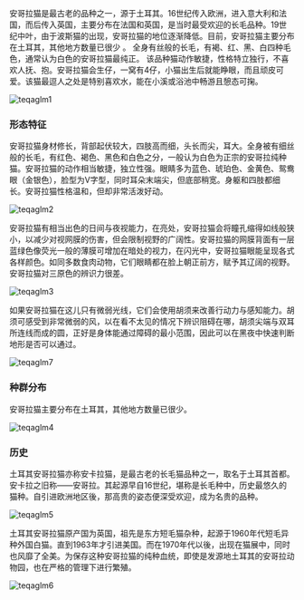 安哥拉猫是最古老的品种之一，源于土耳其。16世纪传入欧洲，进入意大利和法国，而后传入英国，主要分布在法国和英国，是当时最受欢迎的长毛品种。19世纪中叶，由于波斯猫的出现，安哥拉猫的地位逐渐降低。目前，安哥拉猫主要分布在土耳其，其他地方数量已很少 。 全身有丝般的长毛，有褐、红、黑、白四种毛色，通常认为白色的安哥拉猫最纯正。 该品种猫动作敏捷，性格特立独行，不喜欢人抚、抱。安哥拉猫会生仔，一窝有4仔，小猫出生后就能睁眼，而且顽皮可爱。该猫最逗人之处是特别喜欢水，能在小溪或浴池中畅游且憩态可掬。

<img src="https://cdn.jsdelivr.net/gh/six3git/six3git.github.com/images/teqaglm1.jpg" alt="teqaglm1" style="zoom:100%;" />

### 形态特征



安哥拉猫身材修长，背部起伏较大，四肢高而细，头长而尖，耳大。全身被有细丝般的长毛，有红色、褐色、黑色和白色之分，一般认为白色为正宗的安哥拉纯种猫。安哥拉猫的动作相当敏捷，独立性强。眼睛多为蓝色、琥珀色、金黄色、鸳鸯眼（金银色），脸型为V字型，同时耳朵末端尖，但底部稍宽。身躯和四肢都细长。安哥拉猫性格温和，但却非常活泼好动。

<img src="https://cdn.jsdelivr.net/gh/six3git/six3git.github.com/images/teqaglm2.jpg" alt="teqaglm2" style="zoom:100%;" />

安哥拉猫有相当出色的日间与夜视能力，在亮处，安哥拉猫会将瞳孔缩得如线般狭小，以减少对视网膜的伤害，但会限制视野的广阔性。安哥拉猫的网膜背面有一层蓝绿色像荧光一般的薄膜可增加在暗处的视力，在闪光中，安哥拉猫眼能呈现各式各样颜色。如同多数食肉动物，它们眼睛都在脸上朝正前方，赋予其辽阔的视野。安哥拉猫对三原色的辨识力很差。

<img src="https://cdn.jsdelivr.net/gh/six3git/six3git.github.com/images/teqaglm3.jpg" alt="teqaglm3" style="zoom:100%;" />

如果安哥拉猫在这儿只有微弱光线，它们会使用胡须来改善行动力与感知能力。胡须可感受到非常微弱的风，以在看不太见的情况下辨识阻碍在哪，胡须尖端与双耳所连线而成的圆，正好是身体能通过障碍的最小范围，因此可以在黑夜中快速判断地形是否可以通过。

<img src="https://cdn.jsdelivr.net/gh/six3git/six3git.github.com/images/teqaglm7.jpg" alt="teqaglm7" style="zoom:100%;" />

### 种群分布

安哥拉猫主要分布在土耳其，其他地方数量已很少。

<img src="https://cdn.jsdelivr.net/gh/six3git/six3git.github.com/images/teqaglm4.jpg" alt="teqaglm4" style="zoom:100%;" />

### 历史

土耳其安哥拉猫亦称安卡拉猫，是最古老的长毛猫品种之一，取名于土耳其首都。安卡拉之旧称——安哥拉。其起源早自16世纪，堪称是长毛种中，历史最悠久的猫种。自引进欧洲地区後，那高贵的姿态便深受欢迎，成为名贵的品种。

<img src="https://cdn.jsdelivr.net/gh/six3git/six3git.github.com/images/teqaglm5.jpg" alt="teqaglm5" style="zoom:100%;" />

土耳其安哥拉猫原产国为英国，祖先是东方短毛猫杂种，起源于1960年代短毛异种外国白猫。直到1963年才引进美国。而在1970年代以後，出现在猫展中，同时也风靡了全美。为保存这种安哥拉猫的纯种血统，即使是发源地土耳其的安哥拉动物园，也在严格的管理下进行繁殖。

<img src="https://cdn.jsdelivr.net/gh/six3git/six3git.github.com/images/teqaglm6.jpg" alt="teqaglm6" style="zoom:100%;" />